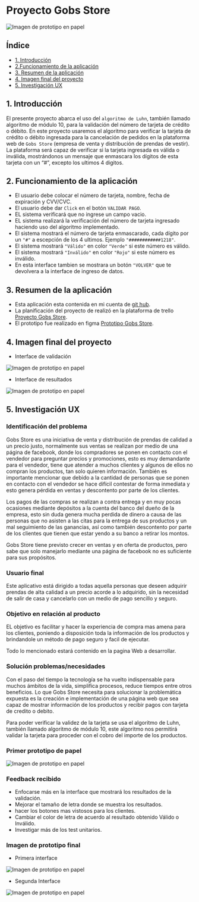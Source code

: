 # Proyecto Gobs Store

![Imagen de prototipo en papel](src/img/gobs.png)

## Índice

* [1. Introducción](#1-introducción)
* [2.Funcionamiento de la aplicación](#2-funcionamiento-de-la-aplicación)
* [3. Resumen de la aplicación](#3-resumen-de-la-aplicación)
* [4. Imagen final del proyecto](#4-imagen-final-del-proyecto)
* [5. Investigación UX](#5-investigación-UX)

## 1. Introducción

El presente proyecto abarca el uso del `algoritmo de Luhn`, también llamado algoritmo
de módulo 10, para la validación del número de tarjeta de crédito o débito.
En este proyecto usaremos el algoritmo para verificar la tarjeta de crédito o débito
ingresada para la cancelación de pedidos en la plataforma web de `Gobs Store` (empresa
de venta y distribución de prendas de vestir).
La plataforma será capaz de verificar si la tarjeta ingresada es válida o inválida, 
mostrándonos un mensaje que enmascara los dígitos de esta tarjeta con un “#”, excepto
los ultimos 4 digitos. 

## 2. Funcionamiento de la aplicación

* El usuario debe colocar el número de tarjeta, nombre, fecha de expiración y CVV/CVC.
* El usuario debe dar `Click` en el botón `VALIDAR PAGO`.
* EL sistema verificará que no ingrese un campo vacio.
* EL sistema realizará la verificación del número de tarjeta ingresado haciendo uso del
  algoritmo implementado.
* El sistema mostrará el número de tarjeta enmascarado, cada dígito por un `"#"` a escepción 
  de los 4 ultimos. Ejemplo `"############1218"`.
* El sistema mostrará `"Válido"` en color `"Verde"` si este número es válido.
* El sistema mostrará `"Inválido"` en color `"Rojo"` si este número es inválido.
* En esta interface tambien se mostrara un botón `"VOLVER"` que te devolvera a la interface de 
  ingreso de datos.
  
## 3. Resumen de la aplicación
  
* Esta aplicación esta contenida en mi cuenta de [git hub](https://github.com/consuelogoche-1994/LIM013-card-validation).
* La planificación del proyecto de realizó en la plataforma de trello [Proyecto Gobs Store](https://trello.com/b/gNUMWMDu/gobs-store).
* El prototipo fue realizado en figma [Prototipo Gobs Store](https://www.figma.com/proto/JpfP9IlzTf2RXUImIdh2NP/Gobs-Store?node-id=1%3A4&scaling=min-zoom).

## 4. Imagen final del proyecto

* Interface de validación

![Imagen de prototipo en papel](src/img/interface-valid.PNG)

* Interface de resultados

![Imagen de prototipo en papel](src/img/interface-result.PNG)

## 5. Investigación UX

  ### Identificación del problema

  Gobs Store es una iniciativa de venta y distribución de prendas de calidad a un precio justo,
  normalmente sus ventas se realizan por medio de una página de facebook, donde los compradores 
  se ponen en contacto con el vendedor para preguntar precios y promociones, esto es muy demandante 
  para el vendedor, tiene que atender a muchos clientes y algunos de ellos no compran los productos, 
  tan solo quieren información. También es importante mencionar que debido a la cantidad de personas
  que se ponen en contacto con el vendedor se hace difícil contestar de forma inmediata y esto genera
   pérdida en ventas y descontento por parte de los clientes.

  Los pagos de las compras se realizan a contra entrega y en muy pocas ocasiones mediante depósitos
  a la cuenta del banco del dueño de la empresa, esto sin duda genera mucha perdida de dinero a causa
  de las personas que no asisten a las citas para la entrega de sus productos y un mal seguimiento de
  las ganancias, así como también descontento por parte de los clientes que tienen que estar yendo a 
  su banco a retirar los montos.

  Gobs Store tiene previsto crecer en ventas y en oferta de productos, pero sabe que solo manejarlo 
  mediante una página de facebook no es suficiente para sus propósitos.

  ### Usuario final

  Este aplicativo está dirigido a todas aquella personas que deseen adquirir prendas de alta calidad
  a un precio acorde a lo adquirido, sin la necesidad de salir de casa y cancelarlo con un medio de
  pago sencillo y seguro.

  ### Objetivo en relación al producto

  EL objetivo es facilitar y hacer la experiencia de compra mas amena para los clientes, poniendo a
  disposición toda la información de los productos y brindandole un método de pago seguro y facil de 
  ejecutar.

  Todo lo mencionado estará contenido en la pagina Web a desarrollar.

  ### Solución problemas/necesidades

  Con el paso del tiempo la tecnología se ha vuelto indispensable para muchos ámbitos de la vida, 
  simplifica procesos, reduce tiempos entre otros beneficios. Lo que Gobs Store necesita para solucionar
  la problemática expuesta es la creación e implementación de una página web que sea capaz de mostrar 
  información de los productos y recibir pagos con tarjeta de credito o debito.
 
  Para poder verificar la validez de la tarjeta se usa el algoritmo de Luhn, también llamado algoritmo
  de módulo 10, este algoritmo nos permitirá validar la tarjeta para proceder con el cobro del importe 
  de los productos.

  ### Primer prototipo de papel

![Imagen de prototipo en papel](src/img/prototipo-papel.jpg)

  ### Feedback recibido

  * Enfocarse más en la interface que mostrará los resultados de la validación.
  * Mejorar el tamaño de letra donde se muestra los resultados.
  * hacer los botones mas vistosos para los clientes.
  * Cambiar el color de letra de acuerdo al resultado obtenido Válido o Inválido.
  * Investigar más de los test unitarios.

  ### Imagen de prototipo final

  * Primera interface

   ![Imagen de prototipo en papel](src/img/prototipo-1.PNG)

  * Segunda Interface

  ![Imagen de prototipo en papel](src/img/prototipo-2.PNG)

